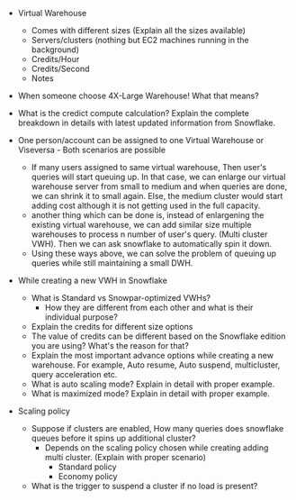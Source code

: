 - Virtual Warehouse
    - Comes with different sizes (Explain all the sizes available)
    - Servers/clusters (nothing but EC2 machines running in the background)
    - Credits/Hour
    - Credits/Second
    - Notes

- When someone choose 4X-Large Warehouse! What that means?

- What is the credict compute calculation? Explain the complete breakdown in details with latest updated information from Snowflake.

- One person/account can be assigned to one Virtual Warehouse or Viseversa - Both scenarios are possible
    - If many users assigned to same virtual warehouse, Then user's queries will start queuing up.
    In that case, we can enlarge our virtual warehouse server from small to medium and when queries are done,
    we can shrink it to small again. Else, the medium cluster would start adding cost although it is not getting used in the full capacity.
    - another thing which can be done is, instead of enlargening the existing virtual warehouse, we can add similar size multiple warehouses to process n number of user's query. (Multi cluster VWH). Then we can ask snowflake
    to automatically spin it down.
    - Using these ways above, we can solve the problem of queuing up queries while still maintaining a small DWH.

- While creating a new VWH in Snowflake
    - What is Standard vs Snowpar-optimized VWHs?
        - How they are different from each other and what is their individual purpose?
    - Explain the credits for different size options
    - The value of credits can be different based on the Snowflake edition you are using? What's the reason for that?
    - Explain the most important advance options while creating a new warehouse. For example, Auto resume, Auto suspend, multicluster, query acceleration etc.
    - What is auto scaling mode? Explain in detail with proper example.
    - What is maximized mode? Explain in detail with proper example.

- Scaling policy
    - Suppose if clusters are enabled, How many queries does snowflake queues before it spins up additional cluster?
        - Depends on the scaling policy chosen while creating adding multi cluster. (Explain with proper scenario)
            - Standard policy
            - Economy policy
    - What is the trigger to suspend a cluster if no load is present?

